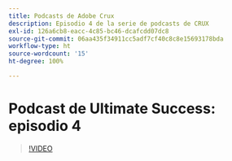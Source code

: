 ```yaml
---
title: Podcasts de Adobe Crux
description: Episodio 4 de la serie de podcasts de CRUX
exl-id: 126a6cb8-eacc-4c85-bc46-dcafcdd07dc8
source-git-commit: 06aa435f34911cc5adf7cf40c8c8e15693178bda
workflow-type: ht
source-wordcount: '15'
ht-degree: 100%

---
```


# Podcast de Ultimate Success: episodio 4

>[!VIDEO](https://video.tv.adobe.com/v/3428830?quality=12learn=on)
